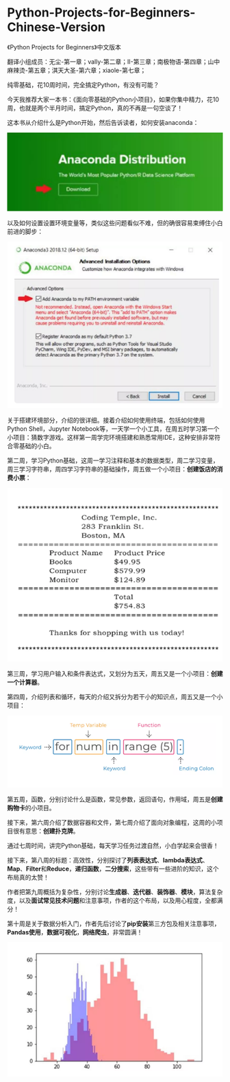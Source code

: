 # Python-Projects-for-Beginners-Chinese-Version
《Python Projects for Beginners》中文版本



翻译小组成员：无尘-第一章；vally-第二章；II-第三章；南极物语-第四章；山中麻辣烫-第五章；淇天大圣-第六章；xiaole-第七章；



纯零基础，花10周时间，完全搞定Python，有没有可能？



今天我推荐大家一本书：《面向零基础的Python小项目》，如果你集中精力，花10周，也就是两个半月时间，搞定Python，真的不再是一句空谈了！



这本书从介绍什么是Python开始，然后告诉读者，如何安装anaconda：



<img src="./assets/ch0-1.png" />



以及如何设置设置环境变量等，类似这些问题看似不难，但的确很容易束缚住小白前进的脚步：



<img src="./assets/ch0-2.png" />



关于搭建环境部分，介绍的很详细。接着介绍如何使用终端，包括如何使用Python Shell，Jupyter Notebook等，一天学一个小工具，在周五时学习第一个小项目：猜数字游戏。这样第一周学完环境搭建和熟悉常用IDE，这种安排非常符合零基础的小白。



第二周，学习Python基础，这周一学习注释和基本的数据类型，周二学习变量，周三学习字符串，周四学习字符串的基础操作，周五做一个小项目：**创建饭店的消费小票**：



<img src="./assets/ch0-3.png" />



第三周，学习用户输入和条件表达式，又划分为五天，周五又是一个小项目：**创建一个计算器**。



第四周，介绍列表和循环，每天的介绍又拆分为若干小的知识点，周五又是一个小项目：



<img src="./assets/ch0-4.png" />



第五周，函数，分别讨论什么是函数，常见参数，返回语句，作用域，周五是**创建购物卡**的小项目。



接下来，第六周介绍了数据容器和文件，第七周介绍了面向对象编程，这周的小项目很有意思：**创建扑克牌**。



通过七周时间，讲完Python基础，每天学习任务过渡自然，小白学起来会很香！



接下来，第八周的标题：高效性，分别探讨了**列表表达式**、**lambda表达式**、**Map**、**Filter**和**Reduce**，**递归函数**，**二分搜索**，这些带有一些进阶的知识，这个布局真的太赞！



作者把第九周概括为复杂性，分别讨论**生成器**、**迭代器**、**装饰器**、**模块**，算法复杂度，以及**面试常见技术问题**和注意事项，作者的这个布局，以及用心程度，全都满分！



第十周是关于数据分析入门，作者先后讨论了**pip安装**第三方包及相关注意事项，**Pandas使用**，**数据可视化**，**网络爬虫**，非常圆满！

<img src="./assets/ch0-5.png" />